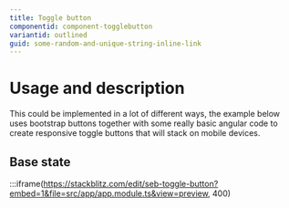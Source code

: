 ```yaml
---
title: Toggle button
componentid: component-togglebutton
variantid: outlined
guid: some-random-and-unique-string-inline-link
---
```

# Usage and description
This could be implemented in a lot of different ways, the example below uses bootstrap buttons together with some really basic angular code to create responsive toggle buttons that will stack on mobile devices. 
## Base state
:::iframe(https://stackblitz.com/edit/seb-toggle-button?embed=1&file=src/app/app.module.ts&view=preview, 400)
